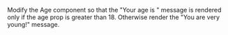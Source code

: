 Modify the Age component so that the "Your age is " message is rendered only if the age prop is greater than 18. Otherwise render the "You are very young!" message.
